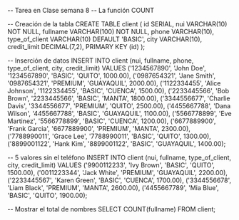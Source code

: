 -- Tarea en Clase semana 8
-- La función COUNT

-- Creación de la tabla
CREATE TABLE client (
    id SERIAL,
    nui VARCHAR(10) NOT NULL,
    fullname VARCHAR(100) NOT NULL,
    phone VARCHAR(10),
    type_of_client VARCHAR(10) DEFAULT 'BASIC',
    city VARCHAR(10), 
    credit_limit DECIMAL(7,2),
    PRIMARY KEY (id)
);

-- Inserción de datos
INSERT INTO client (nui, fullname, phone, type_of_client, city, credit_limit) VALUES
('1234567890', 'John Doe', '1234567890', 'BASIC', 'QUITO', 1000.00),
('0987654321', 'Jane Smith', '0987654321', 'PREMIUM', 'GUAYAQUIL', 2000.00),
('1122334455', 'Alice Johnson', '1122334455', 'BASIC', 'CUENCA', 1500.00),
('2233445566', 'Bob Brown', '2233445566', 'BASIC', 'MANTA', 1800.00),
('3344556677', 'Charlie Davis', '3344556677', 'PREMIUM', 'QUITO', 2500.00),
('4455667788', 'Dana Wilson', '4455667788', 'BASIC', 'GUAYAQUIL', 1100.00),
('5566778899', 'Eve Martinez', '5566778899', 'BASIC', 'CUENCA', 1200.00),
('6677889900', 'Frank Garcia', '6677889900', 'PREMIUM', 'MANTA', 2300.00),
('7788990011', 'Grace Lee', '7788990011', 'BASIC', 'QUITO', 1300.00),
('8899001122', 'Hank Kim', '8899001122', 'BASIC', 'GUAYAQUIL', 1400.00);

-- 5 valores sin el teléfono
INSERT INTO client (nui, fullname, type_of_client, city, credit_limit) VALUES
('9900112233', 'Ivy Brown', 'BASIC', 'QUITO', 1500.00),
('0011223344', 'Jack White', 'PREMIUM', 'GUAYAQUIL', 2200.00),
('2233445567', 'Karen Green', 'BASIC', 'CUENCA', 1700.00),
('3344556678', 'Liam Black', 'PREMIUM', 'MANTA', 2600.00),
('4455667789', 'Mia Blue', 'BASIC', 'QUITO', 1900.00);

-- Mostrar el total de nombres
SELECT COUNT(fullname) FROM client;

